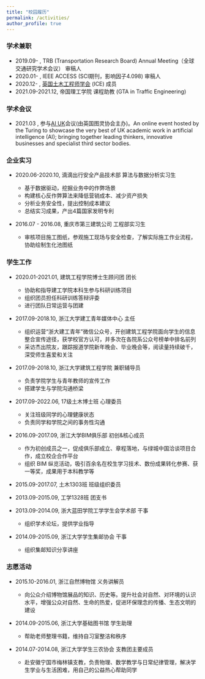```yaml
---
title: "校园履历"
permalink: /activities/
author_profile: true
---
```


### 学术兼职

* 2019.09- , TRB (Transportation Research Board) Annual Meeting（全球交通研究学术会议） 审稿人
* 2020.01- , IEEE ACCESS (SCI期刊，影响因子4.098) 审稿人
* 2020.12- , [英国土木工程师学会](https://ice.org.uk) (ICE) 成员
* 2021.09-2021.12, 帝国理工学院 课程助教 (GTA in Traffic Engineering)

### 学术会议
* 2021.03 , 参与[AI UK](https://www.turing.ac.uk/ai-uk)会议(由英国图灵协会主办)。An online event hosted by the Turing to showcase the very best of UK academic work in artificial intelligence (AI); bringing together leading thinkers, innovative businesses and specialist third sector bodies.

### 企业实习

* 2020.06-2020.10, 滴滴出行安全产品技术部  算法与数据分析实习生
	* 基于数据驱动，挖掘业务中的作弊场景
	* 构建核心反作弊算法来降低营销成本、减少资产损失
	* 分析业务安全性，提出控制成本建议
	* 总结实习成果，产出4篇国家发明专利

* 2016.07 - 2016.08, 重庆市第三建筑公司  工程部实习生
	* 审核项目施工图纸，参观施工现场与安全检查，了解实际施工作业流程，协助绘制生化池图纸


### 学生工作

* 2020.01-2021.01, 建筑工程学院博士生顾问团  团长
	* 协助和指导建工学院本科生参与科研训练项目
	* 组织团员担任科研训练答辩评委
	* 进行团队日常运营与团建

* 2017.09-2018.10, 浙江大学建工青年媒体中心  主任
	* 组织运营“浙大建工青年”微信公众号，开创建筑工程学院面向学生的信息整合宣传途径，获学校官方认可，并多次在各院系公众号榜单中排名前列
	* 采访杰出院友，跟踪报道学院新年晚会、毕业晚会等，阅读量持续破千，深受师生喜爱和关注 


* 2017.09-2018.10, 浙江大学建筑工程学院 兼职辅导员
	* 负责学院学生与青年教师的宣传工作
	* 搭建学生与学院沟通桥梁 

* 2017.09-2022.06, 17级土木博士班  心理委员
	* 关注班级同学的心理健康状态 
	* 负责同学和学院之间的事务性沟通

* 2016.09-2017.09, 浙江大学BIM俱乐部 初创&核心成员
	* 作为初创成员之一，促成俱乐部成立、章程落地，与绿城中国洽谈项目合作，成立校企合作平台
	* 组织 BIM 纵览活动，吸引百余名在校生学习技术、数份成果转化参赛、获一等奖，成果用于本科教学等

* 2015.09-2017.07, 土木1303班  班级组织委员 

* 2013.09-2015.09, 工学1328班  团支书

* 2013.09-2014.09, 浙大蓝田学院工学学生会学术部  干事
	* 组织学术论坛，提供学业指导

* 2014.09-2015.09, 浙江大学学生集邮协会  干事 
	* 组织集邮知识分享讲座


### 志愿活动

* 2015.10-2016.01, 浙江自然博物馆  义务讲解员
	* 向公众介绍博物馆展品的知识、历史等。提升社会对自然、对环境的认识水平，增强公众对自然、生命的热爱，促进环保理念的传播、生态文明的建设

* 2014.09-2015.06, 浙江大学基础图书馆  学生助理
	* 帮助老师整理书籍，维持自习室整洁和秩序


* 2014.07-2014.08, 浙江大学学生三农协会  支教团主要成员
	* 赴安徽宁国市梅林镇支教，负责物理、数学教学与日常纪律管理，解决学生学业与生活困难，用自己的公益热心帮助同学




